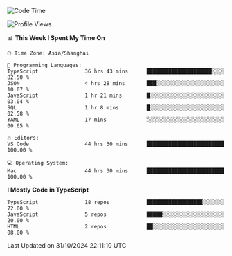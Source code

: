 <!--START_SECTION:waka-->
![Code Time](http://img.shields.io/badge/Code%20Time-6%2C833%20hrs%2016%20mins-blue)

![Profile Views](http://img.shields.io/badge/Profile%20Views-1-blue)

📊 **This Week I Spent My Time On** 

```text
🕑︎ Time Zone: Asia/Shanghai

💬 Programming Languages: 
TypeScript               36 hrs 43 mins      █████████████████████░░░░   82.50 % 
JSON                     4 hrs 28 mins       ███░░░░░░░░░░░░░░░░░░░░░░   10.07 % 
JavaScript               1 hr 21 mins        █░░░░░░░░░░░░░░░░░░░░░░░░   03.04 % 
SQL                      1 hr 8 mins         █░░░░░░░░░░░░░░░░░░░░░░░░   02.58 % 
YAML                     17 mins             ░░░░░░░░░░░░░░░░░░░░░░░░░   00.65 % 

🔥 Editors: 
VS Code                  44 hrs 30 mins      █████████████████████████   100.00 % 

💻 Operating System: 
Mac                      44 hrs 30 mins      █████████████████████████   100.00 % 
```

**I Mostly Code in TypeScript** 

```text
TypeScript               18 repos            ██████████████████░░░░░░░   72.00 % 
JavaScript               5 repos             █████░░░░░░░░░░░░░░░░░░░░   20.00 % 
HTML                     2 repos             ██░░░░░░░░░░░░░░░░░░░░░░░   08.00 % 
```




 Last Updated on 31/10/2024 22:11:10 UTC
<!--END_SECTION:waka-->
